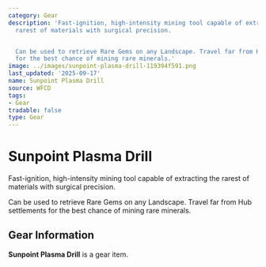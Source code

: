```yaml
---
category: Gear
description: 'Fast-ignition, high-intensity mining tool capable of extracting the
  rarest of materials with surgical precision.


  Can be used to retrieve Rare Gems on any Landscape. Travel far from Hub settlements
  for the best chance of mining rare minerals.'
image: ../images/sunpoint-plasma-drill-119394f591.png
last_updated: '2025-09-17'
name: Sunpoint Plasma Drill
source: WFCD
tags:
- Gear
tradable: false
type: Gear
---
```


# Sunpoint Plasma Drill

Fast-ignition, high-intensity mining tool capable of extracting the rarest of materials with surgical precision.

Can be used to retrieve Rare Gems on any Landscape. Travel far from Hub settlements for the best chance of mining rare minerals.

## Gear Information

**Sunpoint Plasma Drill** is a gear item.

